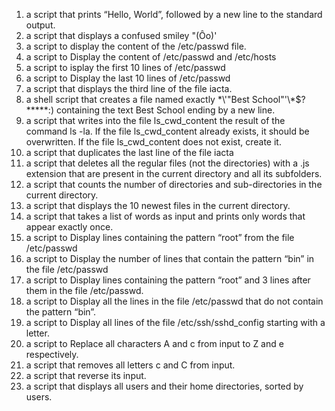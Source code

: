 1. a script that prints “Hello, World”, followed by a new line to the standard output.
2. a script that displays a confused smiley "(Ôo)'
3. a script to  display the content of the /etc/passwd file.
4.  a script to Display the content of /etc/passwd and /etc/hosts
5. a script  to isplay the first 10 lines of /etc/passwd
6. a script to Display the last 10 lines of /etc/passwd
7. a script that displays the third line of the file iacta.
8.  a shell script that creates a file named exactly \*\\'"Best School"\'\\*$\?\*\*\*\*\*:) containing the text Best School ending by a new line.
9.  a script that writes into the file ls_cwd_content the result of the command ls -la. If the file ls_cwd_content already exists, it should be overwritten. If the file ls_cwd_content does not exist, create it.
10. a script that duplicates the last line of the file iacta
11. a script that deletes all the regular files (not the directories) with a .js extension that are present in the current directory and all its subfolders.
12. a script that counts the number of directories and sub-directories in the current directory.
13. a script that displays the 10 newest files in the current directory.
14. a script that takes a list of words as input and prints only words that appear exactly once.
15. a script to Display lines containing the pattern “root” from the file /etc/passwd
16. a script to Display the number of lines that contain the pattern “bin” in the file /etc/passwd
17. a script to Display lines containing the pattern “root” and 3 lines after them in the file /etc/passwd.
18. a script to  Display all the lines in the file /etc/passwd that do not contain the pattern “bin”.
19. a script to  Display all lines of the file /etc/ssh/sshd_config starting with a letter.
20. a script to Replace all characters A and c from input to Z and e respectively.
21.  a script that removes all letters c and C from input.
22.  a script that reverse its input.
23. a script that displays all users and their home directories, sorted by users.
  
